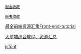 [`掘金收藏`](https://juejin.im/user/59e6e9acf265da43111f4c21/collections?type=created)

[`简书收藏`](https://www.jianshu.com/u/539a1124c845)

[最全前端资源汇集](https://www.jianshu.com/p/c3dae0951f74)[Front-end-tutorial](https://github.com/windiest/Front-end-tutorial)

[大前端综合教程、资源汇总](https://github.com/nicejade/nice-front-end-tutorial/blob/master/tutorial/front-end-tutorial.md)

[jsfont](https://github.com/jsfront/src/blob/master/qq.md)